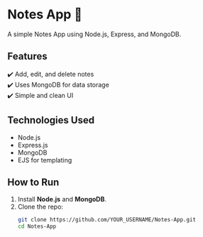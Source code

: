 # Notes App 📝  

A simple Notes App using Node.js, Express, and MongoDB.  

## Features  
✔️ Add, edit, and delete notes  
✔️ Uses MongoDB for data storage  
✔️ Simple and clean UI  

## Technologies Used  
- Node.js  
- Express.js  
- MongoDB  
- EJS for templating  

## How to Run  
1. Install **Node.js** and **MongoDB**.  
2. Clone the repo:  
   ```sh
   git clone https://github.com/YOUR_USERNAME/Notes-App.git
   cd Notes-App
